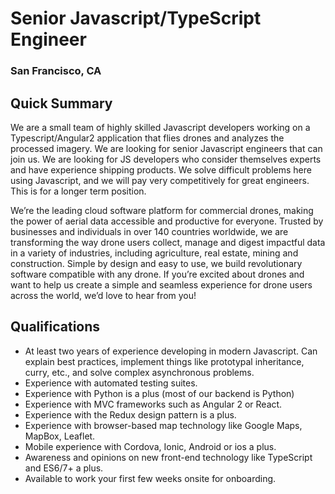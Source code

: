 # Senior Javascript/TypeScript Engineer
### San Francisco, CA

## Quick Summary
We are a small team of highly skilled Javascript developers working on a Typescript/Angular2 application that flies drones and analyzes the processed imagery. We are looking for senior Javascript engineers that can join us. We are looking for JS developers who consider themselves experts and have experience shipping products. We solve difficult problems here using Javascript, and we will pay very competitively for great engineers. This is for a longer term position.

We’re the leading cloud software platform for commercial drones, making the power of aerial data accessible and productive for everyone. Trusted by businesses and individuals in over 140 countries worldwide, we are transforming the way drone users collect, manage and digest impactful data in a variety of industries, including agriculture, real estate, mining and construction. Simple by design and easy to use, we build revolutionary software compatible with any drone. If you’re excited about drones and want to help us create a simple and seamless experience for drone users across the world, we’d love to hear from you!

## Qualifications
+	At least two years of experience developing in modern Javascript. Can explain best practices, implement things like prototypal inheritance, curry, etc., and solve complex asynchronous problems.
+	Experience with automated testing suites.
+	Experience with Python is a plus (most of our backend is Python)
+	Experience with MVC frameworks such as Angular 2 or React.
+	Experience with the Redux design pattern is a plus.
+	Experience with browser-based map technology like Google Maps, MapBox, Leaflet.
+	Mobile experience with Cordova, Ionic, Android or ios a plus.
+	Awareness and opinions on new front-end technology like TypeScript and ES6/7+ a plus.
+	Available to work your first few weeks onsite for onboarding.
